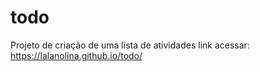 # todo
Projeto de criação de uma lista de atividades
link acessar: https://lalanolina.github.io/todo/
